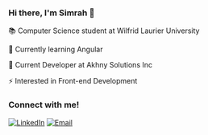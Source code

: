 ### Hi there, I'm Simrah 👋

<p>📚 Computer Science student at Wilfrid Laurier University</p>
<p>🌱 Currently learning Angular</p>
<p>🔭 Current Developer at Akhny Solutions Inc</p>
<p>⚡ Interested in Front-end Development</p>

<h3>Connect with me!</h3>
<a href="https://www.linkedin.com/in/simrah-azfar/" target="_blank"><img alt="LinkedIn" src="https://img.shields.io/badge/LinkedIn-@simrahazfar-pink?style=flat&logo=linkedin"></a>
<a href="mailto:azfa1450@mylaurier.ca"><img alt="Email" src="https://img.shields.io/badge/Email-azfa1450@mylaurier.ca-pink?style=flat&logo=gmail"></a>

<!--
**simraha/simraha** is a ✨ _special_ ✨ repository because its `README.md` (this file) appears on your GitHub profile.

Here are some ideas to get you started:

- 🔭 I’m currently working on ...
- 🌱 I’m currently learning ...
- 👯 I’m looking to collaborate on ...
- 🤔 I’m looking for help with ...
- 💬 Ask me about ...
- 📫 How to reach me: ...
- 😄 Pronouns: ...
- ⚡ Fun fact: ...
-->
